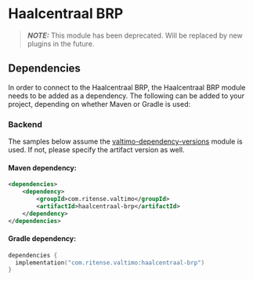# Haalcentraal BRP
> **_NOTE:_** This module has been deprecated. Will be replaced by new plugins in the future.

## Dependencies

In order to connect to the Haalcentraal BRP, the Haalcentraal BRP module needs to be added as a dependency. The
following can be added to your project, depending on whether Maven or Gradle is used:

### Backend
The samples below assume the [valtimo-dependency-versions](../core/valtimo-dependency-versions.md) module is used.
If not, please specify the artifact version as well.

#### Maven dependency:
```xml
<dependencies>
    <dependency>
        <groupId>com.ritense.valtimo</groupId>
        <artifactId>haalcentraal-brp</artifactId>
    </dependency>
</dependencies>
```

#### Gradle dependency:
```kotlin
dependencies {
  implementation("com.ritense.valtimo:haalcentraal-brp")
}
```
